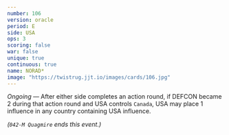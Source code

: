 ```yaml
---
number: 106
version: oracle
period: E
side: USA
ops: 3
scoring: false
war: false
unique: true
continuous: true
name: NORAD*
image: "https://twistrug.jjt.io/images/cards/106.jpg"
---
```

*Ongoing* — After either side completes an action round, if DEFCON became 2 during that action round and USA controls `Canada`, USA may place 1 influence in any country containing USA influence.

*(`042-M Quagmire` ends this event.)*
